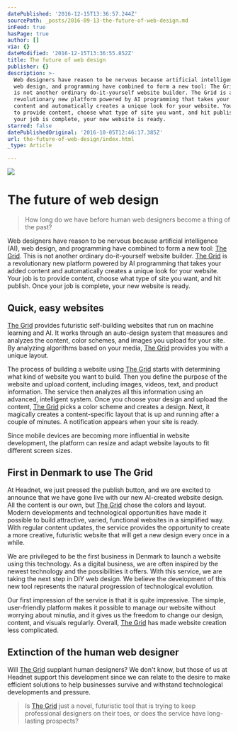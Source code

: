 ```yaml
---
datePublished: '2016-12-15T13:36:57.244Z'
sourcePath: _posts/2016-09-13-the-future-of-web-design.md
inFeed: true
hasPage: true
author: []
via: {}
dateModified: '2016-12-15T13:36:55.852Z'
title: The future of web design
publisher: {}
description: >-
  Web designers have reason to be nervous because artificial intelligence (AI),
  web design, and programming have combined to form a new tool: The Grid. This
  is not another ordinary do-it-yourself website builder. The Grid is a
  revolutionary new platform powered by AI programming that takes your added
  content and automatically creates a unique look for your website. Your job is
  to provide content, choose what type of site you want, and hit publish. Once
  your job is complete, your new website is ready.
starred: false
datePublishedOriginal: '2016-10-05T12:46:17.385Z'
url: the-future-of-web-design/index.html
_type: Article

---
```

![](https://the-grid-user-content.s3-us-west-2.amazonaws.com/822d461e-a6bb-40f9-81a4-8efd046d4808.jpg)

# The future of web design

> How long do we have before human web designers become a thing of the past?

Web designers have reason to be nervous because artificial intelligence (AI), web design, and programming have combined to form a new tool: [The Grid][0]. This is not another ordinary do-it-yourself website builder. [The Grid][0] is a revolutionary new platform powered by AI programming that takes your added content and automatically creates a unique look for your website. Your job is to provide content, choose what type of site you want, and hit publish. Once your job is complete, your new website is ready.

## Quick, easy websites

[The Grid][0] provides futuristic self-building websites that run on machine learning and AI. It works through an auto-design system that measures and analyzes the content, color schemes, and images you upload for your site. By analyzing algorithms based on your media, [The Grid][0] provides you with a unique layout.

The process of building a website using [The Grid][0] starts with determining what kind of website you want to build. Then you define the purpose of the website and upload content, including images, videos, text, and product information. The service then analyzes all this information using an advanced, intelligent system. Once you choose your design and upload the content, [The Grid][0] picks a color scheme and creates a design. Next, it magically creates a content-specific layout that is up and running after a couple of minutes. A notification appears when your site is ready.

Since mobile devices are becoming more influential in website development, the platform can resize and adapt website layouts to fit different screen sizes.

## First in Denmark to use The Grid

At Headnet, we just pressed the publish button, and we are excited to announce that we have gone live with our new AI-created website design. All the content is our own, but [The Grid][0] chose the colors and layout. Modern developments and technological opportunities have made it possible to build attractive, varied, functional websites in a simplified way. With regular content updates, the service provides the opportunity to create a more creative, futuristic website that will get a new design every once in a while.

We are privileged to be the first business in Denmark to launch a website using this technology. As a digital business, we are often inspired by the newest technology and the possibilities it offers. With this service, we are taking the next step in DIY web design. We believe the development of this new tool represents the natural progression of technological evolution.

Our first impression of the service is that it is quite impressive. The simple, user-friendly platform makes it possible to manage our website without worrying about minutia, and it gives us the freedom to change our design, content, and visuals regularly. Overall, [The Grid][0] has made website creation less complicated.

## Extinction of the human web designer

Will [The Grid][0] supplant human designers? We don't know, but those of us at Headnet support this development since we can relate to the desire to make efficient solutions to help businesses survive and withstand technological developments and pressure.

> Is [The Grid][0] just a novel, futuristic tool that is trying to keep professional designers on their toes, or does the service have long-lasting prospects?



[0]: http://bit.ly/tgrid